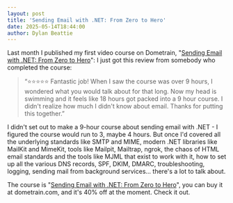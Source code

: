 ```yaml
---
layout: post
title: 'Sending Email with .NET: From Zero to Hero'
date: 2025-05-14T18:44:00
author: Dylan Beattie
---
```

Last month I published my first video course on Dometrain, "[Sending Email with .NET: From Zero to Hero](https://urs.tl/email-zh-website)": I just got this review from somebody who completed the course:

> “⭐⭐⭐⭐⭐ Fantastic job! When I saw the course was over 9 hours, I wondered what you would talk about for that long. Now my head is swimming and it feels like 18 hours got packed into a 9 hour course. I didn't realize how much I didn't know about email. Thanks for putting this together.”

I didn't set out to make a 9-hour course about sending email with .NET - I figured the course would run to 3, maybe 4 hours. But once I'd covered all the underlying standards like SMTP and MIME, modern .NET libraries like MailKit and MimeKit, tools like Mailpit, Mailtrap, ngrok, the chaos of HTML email standards and the tools like MJML that exist to work with it, how to set up all the various DNS records, SPF, DKIM, DMARC, troubleshooting, logging, sending mail from background services... there's a lot to talk about.

The course is "[Sending Email with .NET: From Zero to Hero](https://urs.tl/email-zh-website)", you can buy it at dometrain.com, and it's 40% off at the moment. Check it out.
